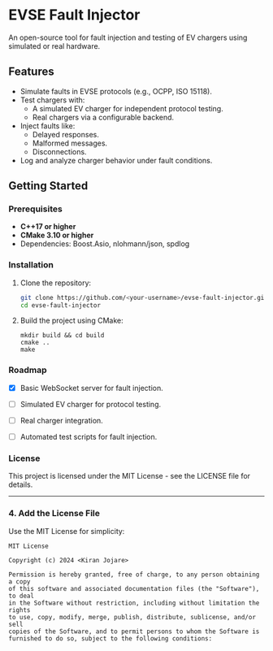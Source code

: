 # EVSE Fault Injector

An open-source tool for fault injection and testing of EV chargers using simulated or real hardware.

## Features
- Simulate faults in EVSE protocols (e.g., OCPP, ISO 15118).
- Test chargers with:
  - A simulated EV charger for independent protocol testing.
  - Real chargers via a configurable backend.
- Inject faults like:
  - Delayed responses.
  - Malformed messages.
  - Disconnections.
- Log and analyze charger behavior under fault conditions.

## Getting Started
### Prerequisites
- **C++17 or higher**
- **CMake 3.10 or higher**
- Dependencies: Boost.Asio, nlohmann/json, spdlog

### Installation
1. Clone the repository:
   ```bash
   git clone https://github.com/<your-username>/evse-fault-injector.git
   cd evse-fault-injector
2. Build the project using CMake:    
    ```
    mkdir build && cd build
    cmake ..
    make
    ```
### Roadmap    
- [x] Basic WebSocket server for fault injection.    
- [ ] Simulated EV charger for protocol testing.    
- [ ] Real charger integration.    
- [ ] Automated test scripts for fault injection.   


### License    
This project is licensed under the MIT License - see the LICENSE file for details.

---

### **4. Add the License File**
Use the MIT License for simplicity:
```plaintext
MIT License

Copyright (c) 2024 <Kiran Jojare>

Permission is hereby granted, free of charge, to any person obtaining a copy
of this software and associated documentation files (the "Software"), to deal
in the Software without restriction, including without limitation the rights
to use, copy, modify, merge, publish, distribute, sublicense, and/or sell
copies of the Software, and to permit persons to whom the Software is
furnished to do so, subject to the following conditions:
```